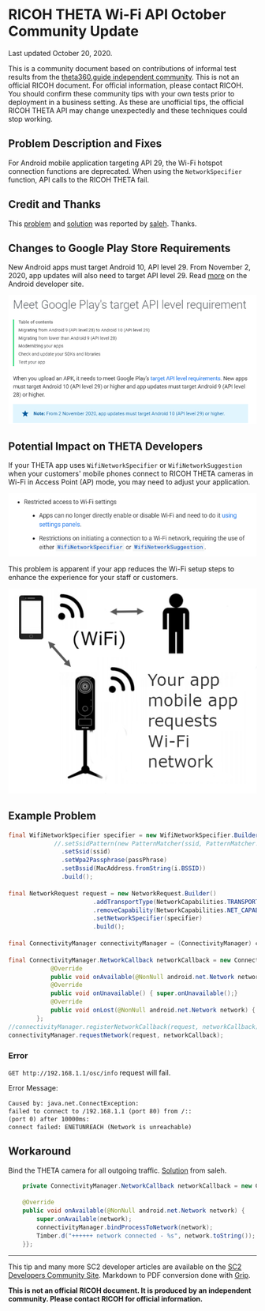 # RICOH THETA Wi-Fi API October Community Update

Last updated October 20, 2020.

This is a community document based on contributions of
informal test results 
from the [theta360.guide independent community](https://www2.theta360.guide/).  This is
not an official RICOH document.  For official information, please
contact RICOH.  You should confirm these community tips with your
own tests prior to deployment in a business setting.  As these are
unofficial tips, the official RICOH THETA API may change unexpectedly
and these techniques could stop working. 


## Problem Description and Fixes

For Android mobile application targeting API 29, the Wi-Fi hotspot connection functions are deprecated.
When using the `NetworkSpecifier` function, API calls to the RICOH THETA fail.

## Credit and Thanks

This [problem](https://community.theta360.guide/t/solved-ricoh-theta-connection-issue-using-android-api-29/6127?u=craig) and [solution](https://community.theta360.guide/t/solved-ricoh-theta-connection-issue-using-android-api-29/6127/6?u=craig) was reported by [saleh](https://community.theta360.guide/u/saleh/summary). Thanks.

## Changes to Google Play Store Requirements

New Android apps must target Android 10, API level 29.  From November 2, 2020, app updates will also need
to target API level 29.  Read [more](https://developer.android.com/distribute/best-practices/develop/target-sdk) on the Android developer site. 

![Google Play Target Requirements](images/api_target_requirements.png)

## Potential Impact on THETA Developers

If your THETA app uses `WifiNetworkSpecifier` or `WifiNetworkSuggestion` when your customers' mobile phones connect to  RICOH THETA cameras in Wi-Fi in Access Point (AP) mode, you may need to adjust your application.

![Wi-Fi Restrictions](images/wifi_restrictions.png)

This problem is apparent if your app reduces the Wi-Fi setup steps to enhance the experience for your staff
or customers.

![Wi-Fi Archiecture](images/network_architecture.png)

## Example Problem

```java
final WifiNetworkSpecifier specifier = new WifiNetworkSpecifier.Builder()
             //.setSsidPattern(new PatternMatcher(ssid, PatternMatcher.PATTERN_PREFIX))
               .setSsid(ssid)
               .setWpa2Passphrase(passPhrase)
               .setBssid(MacAddress.fromString(i.BSSID))
               .build();
               
final NetworkRequest request = new NetworkRequest.Builder()
                        .addTransportType(NetworkCapabilities.TRANSPORT_WIFI)
                        .removeCapability(NetworkCapabilities.NET_CAPABILITY_INTERNET)
                        .setNetworkSpecifier(specifier)
                        .build();

final ConnectivityManager connectivityManager = (ConnectivityManager) context.getSystemService(Context.CONNECTIVITY_SERVICE);

final ConnectivityManager.NetworkCallback networkCallback = new ConnectivityManager.NetworkCallback() {
            @Override
            public void onAvailable(@NonNull android.net.Network network) {super.onAvailable(network);}
            @Override
            public void onUnavailable() { super.onUnavailable();}
            @Override
            public void onLost(@NonNull android.net.Network network) { super.onLost(network);}
        };
//connectivityManager.registerNetworkCallback(request, networkCallback);
connectivityManager.requestNetwork(request, networkCallback);
```

### Error

`GET http://192.168.1.1/osc/info` request will fail.

Error Message:

```
Caused by: java.net.ConnectException: 
failed to connect to /192.168.1.1 (port 80) from /:: 
(port 0) after 10000ms: 
connect failed: ENETUNREACH (Network is unreachable)
```

## Workaround

Bind the THETA camera for all outgoing traffic. [Solution](https://community.theta360.guide/t/solved-ricoh-theta-connection-issue-using-android-api-29/6127/6?u=craig) from saleh.

```java
    private ConnectivityManager.NetworkCallback networkCallback = new ConnectivityManager.NetworkCallback() {

    @Override
    public void onAvailable(@NonNull android.net.Network network) {
        super.onAvailable(network);
        connectivityManager.bindProcessToNetwork(network);
        Timber.d("++++++ network connected - %s", network.toString());
    }};
```




---
This tip and many more SC2 developer articles are available on the 
[SC2 Developers Community Site](https://theta360.guide/special/sc2/).
Markdown to PDF conversion done with [Grip](https://github.com/joeyespo/grip). 

__This is not an official RICOH document. It is produced by
an independent community.  Please contact RICOH for official
information.__ 